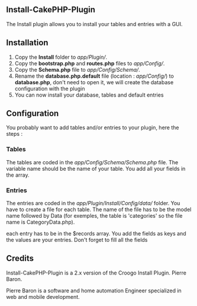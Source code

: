## Install-CakePHP-Plugin
The Install plugin allows you to install your tables and entries with a GUI.

## Installation
1. Copy the **Install** folder to _app/Plugin/_.
2. Copy the **bootstrap.php** and **routes.php** files to _app/Config/_.
3. Copy the **Schema.php** file to _app/Config/Schema/_.
4. Rename the **database.php.default** file (location : _app/Config/_) to **database.php**, don't need to open it, we will create the database 
configuration with the plugin
5. You can now install your database, tables and default entries

## Configuration
You probably want to add tables and/or entries to your plugin, here the steps :

### Tables
The tables are coded in the _app/Config/Schema/Schema.php_ file.
The variable name should be the name of your table. You add all your fields in the array.

### Entries
The entries are coded in the _app/Plugin/Install/Config/data/_ folder. You have to create a file for each table. 
The name of the file has to be the model name followed by Data (for exemples, the table is 'categories' so the file name
is CategoryData.php).

each entry has to be in the $records array. You add the fields as keys and the values are your entries. Don't forget to 
fill all the fields

## Credits
Install-CakePHP-Plugin is a 2.x version of the Croogo Install Plugin.
Pierre Baron.

Pierre Baron is a software and home automation Engineer specialized in web and mobile development.

